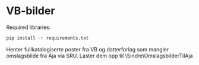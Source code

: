 # VB-bilder

Required libraries: 

```bash
pip install -r requirements.txt
```

Henter fullkatalogiserte poster fra VB og datterforlag som mangler omslagsbilde fra Ája via SRU. Laster dem opp til \\Sindre\OmslagsbilderTilAja
